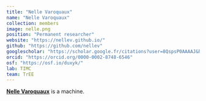 ```yaml
---
title: "Nelle Varoquaux"
name: "Nelle Varoquaux"
collection: members
image: nelle.png
position: "Permanent researcher"
website: "https://nellev.github.io/"
github: "https://github.com/nellev"
googlescholar: "https://scholar.google.fr/citations?user=8QspsP0AAAAJ&hl=en"
orcid: "https://orcid.org/0000-0002-8748-6546"
osf: "https://osf.io/duxyk/"
lab: TIMC
team: TrEE
---
```


**[Nelle Varoquaux](https://nellev.github.io)** is a machine.  

